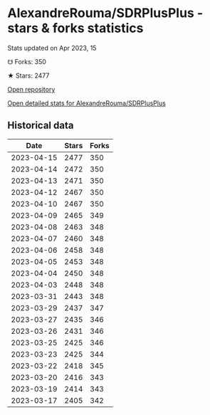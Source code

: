 # AlexandreRouma/SDRPlusPlus - stars & forks statistics

Stats updated on Apr 2023, 15

☋ Forks: 350

★ Stars: 2477

[Open repository](https://github.com/AlexandreRouma/SDRPlusPlus)

[Open detailed stats for AlexandreRouma/SDRPlusPlus](https://reviewgithub.com/rep/AlexandreRouma/SDRPlusPlus)

## Historical data
| Date | Stars | Forks |
|------|-------|-------|
| 2023-04-15 | 2477 | 350 | 
| 2023-04-14 | 2472 | 350 | 
| 2023-04-13 | 2471 | 350 | 
| 2023-04-12 | 2467 | 350 | 
| 2023-04-10 | 2467 | 350 | 
| 2023-04-09 | 2465 | 349 | 
| 2023-04-08 | 2463 | 348 | 
| 2023-04-07 | 2460 | 348 | 
| 2023-04-06 | 2458 | 348 | 
| 2023-04-05 | 2453 | 348 | 
| 2023-04-04 | 2450 | 348 | 
| 2023-04-03 | 2448 | 348 | 
| 2023-03-31 | 2443 | 348 | 
| 2023-03-29 | 2437 | 347 | 
| 2023-03-27 | 2435 | 346 | 
| 2023-03-26 | 2431 | 346 | 
| 2023-03-25 | 2425 | 346 | 
| 2023-03-23 | 2425 | 344 | 
| 2023-03-22 | 2418 | 345 | 
| 2023-03-20 | 2416 | 343 | 
| 2023-03-19 | 2414 | 343 | 
| 2023-03-17 | 2405 | 342 | 

